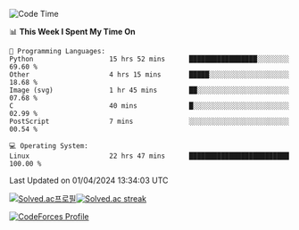 
<!--START_SECTION:waka-->
![Code Time](http://img.shields.io/badge/Code%20Time-3%2C400%20hrs%2020%20mins-blue)

📊 **This Week I Spent My Time On** 

```text
💬 Programming Languages: 
Python                   15 hrs 52 mins      █████████████████░░░░░░░░   69.60 % 
Other                    4 hrs 15 mins       █████░░░░░░░░░░░░░░░░░░░░   18.68 % 
Image (svg)              1 hr 45 mins        ██░░░░░░░░░░░░░░░░░░░░░░░   07.68 % 
C                        40 mins             █░░░░░░░░░░░░░░░░░░░░░░░░   02.99 % 
PostScript               7 mins              ░░░░░░░░░░░░░░░░░░░░░░░░░   00.54 % 

💻 Operating System: 
Linux                    22 hrs 47 mins      █████████████████████████   100.00 % 
```


 Last Updated on 01/04/2024 13:34:03 UTC
<!--END_SECTION:waka-->


[![Solved.ac프로필](http://mazassumnida.wtf/api/generate_badge?boj=hckim96)](https://solved.ac/hckim96)[![Solved.ac streak](http://mazandi.herokuapp.com/api?handle=hckim96&theme=dark)](https://solved.ac/hckim96)


[![CodeForces Profile](https://cf.leed.at?id=hckim96)](https://codeforces.com/profile/hckim96)

